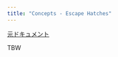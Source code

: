 ```yaml
---
title: "Concepts - Escape Hatches"
---
```


[元ドキュメント](https://docs.aws.amazon.com/cdk/v2/guide/cfn_layer.html)

TBW
